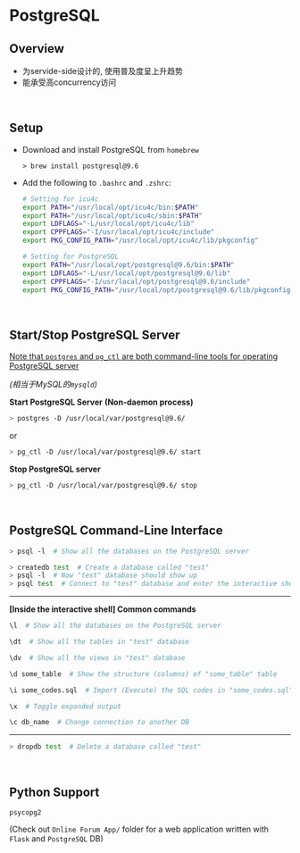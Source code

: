 # PostgreSQL

## Overview

* 为servide-side设计的, 使用普及度呈上升趋势
* 能承受高concurrency访问

<br>

## Setup

* Download and install PostgreSQL from `homebrew`

  `> brew install postgresql@9.6`

* Add the following to `.bashrc` and `.zshrc`:

  ```bash
  # Setting for icu4c
  export PATH="/usr/local/opt/icu4c/bin:$PATH"
  export PATH="/usr/local/opt/icu4c/sbin:$PATH"
  export LDFLAGS="-L/usr/local/opt/icu4c/lib"
  export CPPFLAGS="-I/usr/local/opt/icu4c/include"
  export PKG_CONFIG_PATH="/usr/local/opt/icu4c/lib/pkgconfig"
  
  # Setting for PostgreSQL
  export PATH="/usr/local/opt/postgresql@9.6/bin:$PATH"
  export LDFLAGS="-L/usr/local/opt/postgresql@9.6/lib"
  export CPPFLAGS="-I/usr/local/opt/postgresql@9.6/include"
  export PKG_CONFIG_PATH="/usr/local/opt/postgresql@9.6/lib/pkgconfig"
  ```

<br>

## Start/Stop PostgreSQL Server

<u>Note that `postgres` and `pg_ctl` are both command-line tools for operating PostgreSQL server</u>

*(相当于MySQL的`mysqld`)*

**Start PostgreSQL Server**   **(Non-daemon process)**

```bash
> postgres -D /usr/local/var/postgresql@9.6/
```

or

```bash
> pg_ctl -D /usr/local/var/postgresql@9.6/ start
```

**Stop PostgreSQL server**

```bash
> pg_ctl -D /usr/local/var/postgresql@9.6/ stop
```

<br>

## PostgreSQL Command-Line Interface

```bash
> psql -l  # Show all the databases on the PostgreSQL server
```

```bash
> createdb test  # Create a database called "test"
> psql -l  # Now "test" database should show up
> psql test  # Connect to "test" database and enter the interactive shell
```

***

**[Inside the interactive shell] Common commands**

```bash
\l  # Show all the databases on the PostgreSQL server

\dt  # Show all the tables in "test" database

\dv  # Show all the views in "test" database

\d some_table  # Show the structure (columns) of "some_table" table

\i some_codes.sql  # Import (Execute) the SQL codes in "some_codes.sql"

\x  # Toggle expanded output

\c db_name  # Change connection to another DB
```

***

```bash
> dropdb test  # Delete a database called "test"
```

<br>

## Python Support

`psycopg2`

(Check out `Online Forum App/` folder for a web application written with `Flask` and `PostgreSQL` DB)


